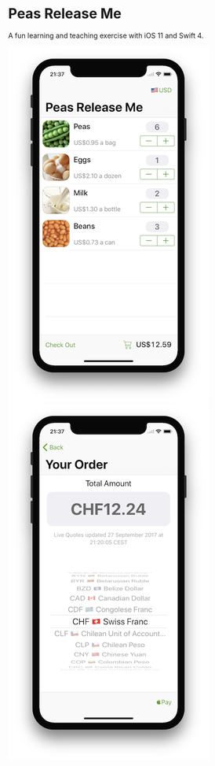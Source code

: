 # Peas Release Me
A fun learning and teaching exercise with iOS 11 and Swift 4.

![Screenshot 1](screenshot1.png) ![Screenshot 2](screenshot2.png)